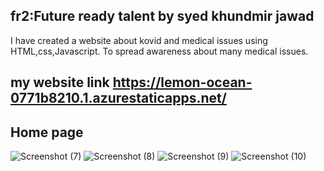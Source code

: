 ## fr2:Future ready talent by syed khundmir jawad
I have created a website about kovid and medical issues using HTML,css,Javascript. To spread awareness about many medical issues. 

## my website link https://lemon-ocean-0771b8210.1.azurestaticapps.net/

## Home page
![Screenshot (7)](https://user-images.githubusercontent.com/102740106/180844386-4c6dd6d1-4aae-4e19-9cb4-7417bfb47e41.png)
![Screenshot (8)](https://user-images.githubusercontent.com/102740106/180844393-b53ec055-70aa-442e-9548-1d35ba8baf11.png)
![Screenshot (9)](https://user-images.githubusercontent.com/102740106/180844395-d112b94e-b8b1-4adf-b3a8-84c9c9b7f354.png)
![Screenshot (10)](https://user-images.githubusercontent.com/102740106/180844427-e993cf8b-79c0-49b3-9792-817f6ccbf2cc.png)



